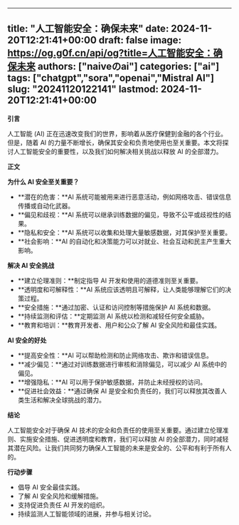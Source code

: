 
---
title: "人工智能安全：确保未来"
date: 2024-11-20T12:21:41+00:00
draft: false
image: https://og.g0f.cn/api/og?title=人工智能安全：确保未来
authors: ["naiveのai"]
categories: ["ai"]
tags: ["chatgpt","sora","openai","Mistral AI"]
slug: "20241120122141"
lastmod: 2024-11-20T12:21:41+00:00
---
**引言**

人工智能 (AI) 正在迅速改变我们的世界，影响着从医疗保健到金融的各个行业。但是，随着 AI 的力量不断增长，确保其安全和负责地使用也至关重要。本文将探讨人工智能安全的重要性，以及我们如何解决相关挑战以释放 AI 的全部潜力。

**正文**

**为什么 AI 安全至关重要？**

* **潜在的危害：**AI 系统可能被用来进行恶意活动，例如网络攻击、错误信息传播或自动化武器。
* **偏见和歧视：**AI 系统可以继承训练数据的偏见，导致不公平或歧视性的结果。
* **隐私和安全：**AI 系统可以收集和处理大量敏感数据，对其保护至关重要。
* **社会影响：**AI 的自动化和决策能力可以对就业、社会互动和民主产生重大影响。

**解决 AI 安全挑战**

* **建立伦理准则：**制定指导 AI 开发和使用的道德准则至关重要。
* **透明度和可解释性：**AI 系统应该透明且可解释，让人类能够理解它们的决策过程。
* **安全措施：**通过加密、认证和访问控制等措施保护 AI 系统和数据。
* **持续监测和评估：**定期监测 AI 系统以检测和减轻任何安全威胁。
* **教育和培训：**教育开发者、用户和公众了解 AI 安全风险和最佳实践。

**AI 安全的好处**

* **提高安全性：**AI 可以帮助检测和防止网络攻击、欺诈和错误信息。
* **减少偏见：**通过对训练数据进行审核和消除偏见，可以减少 AI 系统中的偏见。
* **增强隐私：**AI 可以用于保护敏感数据，并防止未经授权的访问。
* **促进社会效益：**通过确保 AI 是安全和负责任的，我们可以释放其改善人类生活和解决全球挑战的潜力。

**结论**

人工智能安全对于确保 AI 技术的安全和负责任的使用至关重要。通过建立伦理准则、实施安全措施、促进透明度和教育，我们可以释放 AI 的全部潜力，同时减轻其潜在风险。让我们共同努力确保人工智能的未来是安全的、公平和有利于所有人的。

**行动步骤**

* 倡导 AI 安全最佳实践。
* 了解 AI 安全风险和缓解措施。
* 支持促进负责任 AI 开发的组织。
* 持续监测人工智能领域的进展，并参与相关讨论。